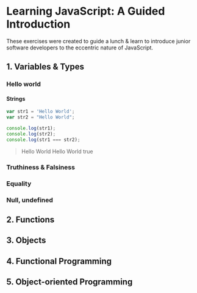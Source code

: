 # Learning JavaScript: A Guided Introduction

These exercises were created to guide a lunch & learn to introduce junior software developers
to the eccentric nature of JavaScript.

## 1. Variables & Types

### Hello world

#### Strings

```javascript
var str1 = 'Hello World';
var str2 = "Hello World";

console.log(str1);
console.log(str2);
console.log(str1 === str2);
```

> Hello World
> Hello World
> true


### Truthiness & Falsiness

### Equality

### Null, undefined

## 2. Functions

## 3. Objects

## 4. Functional Programming

## 5. Object-oriented Programming
